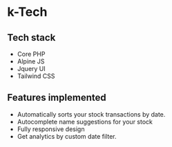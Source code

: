 # k-Tech

## Tech stack
- Core PHP
- Alpine JS
- Jquery UI
- Tailwind CSS

## Features implemented

- Automatically sorts your stock transactions by date.
- Autocomplete name suggestions for your stock
- Fully responsive design
- Get analytics by custom date filter.
